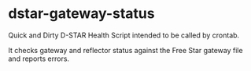 dstar-gateway-status
====================

Quick and Dirty D-STAR Health Script intended to be called by crontab.

It checks gateway and reflector status against the Free Star gateway file and reports errors.
